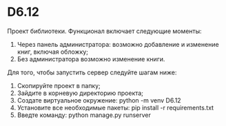 # D6.12

Проект библиотеки. Функционал включает следующие моменты:
1. Через панель администратора: возможно добавление и изменение книг, включая обложку;
2. Без администратора возможно изменение книги.

Для того, чтобы запустить сервер следуйте шагам ниже:
1. Скопируйте проект в папку;
2. Зайдите в корневую директорию проекта;
3. Создате виртуальное окружение: python -m venv D6.12
4. Установите все необходимые пакеты: pip install -r requirements.txt
5. Введте команду: python manage.py runserver
